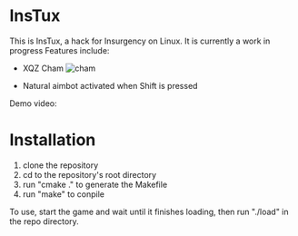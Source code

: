 # InsTux

This is InsTux, a hack for Insurgency on Linux. It is currently a work in progress
Features include:

- XQZ Cham
    ![cham](http://i.imgur.com/oJ7cZaS.png)

- Natural aimbot activated when Shift is pressed

Demo video:

# Installation

1. clone the repository
2. cd to the repository's root directory
3. run "cmake ." to generate the Makefile
4. run "make" to conpile

To use, start the game and wait until it finishes loading, then run "./load" in the repo directory.
